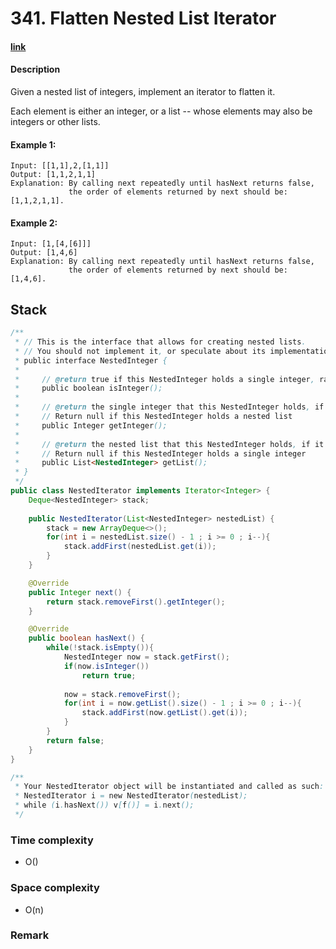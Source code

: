# 341. Flatten Nested List Iterator

#### [link](https://leetcode.com/problems/flatten-nested-list-iterator/) 

#### Description
Given a nested list of integers, implement an iterator to flatten it.

Each element is either an integer, or a list -- whose elements may also be integers or other lists.

#### Example 1:
```
Input: [[1,1],2,[1,1]]
Output: [1,1,2,1,1]
Explanation: By calling next repeatedly until hasNext returns false, 
             the order of elements returned by next should be: [1,1,2,1,1].
```
#### Example 2:
```
Input: [1,[4,[6]]]
Output: [1,4,6]
Explanation: By calling next repeatedly until hasNext returns false, 
             the order of elements returned by next should be: [1,4,6].
```

## Stack
```java
/**
 * // This is the interface that allows for creating nested lists.
 * // You should not implement it, or speculate about its implementation
 * public interface NestedInteger {
 *
 *     // @return true if this NestedInteger holds a single integer, rather than a nested list.
 *     public boolean isInteger();
 *
 *     // @return the single integer that this NestedInteger holds, if it holds a single integer
 *     // Return null if this NestedInteger holds a nested list
 *     public Integer getInteger();
 *
 *     // @return the nested list that this NestedInteger holds, if it holds a nested list
 *     // Return null if this NestedInteger holds a single integer
 *     public List<NestedInteger> getList();
 * }
 */
public class NestedIterator implements Iterator<Integer> {
    Deque<NestedInteger> stack;
    
    public NestedIterator(List<NestedInteger> nestedList) {
        stack = new ArrayDeque<>();
        for(int i = nestedList.size() - 1 ; i >= 0 ; i--){
            stack.addFirst(nestedList.get(i));
        }
    }

    @Override
    public Integer next() { 
        return stack.removeFirst().getInteger();
    }

    @Override
    public boolean hasNext() {
        while(!stack.isEmpty()){
            NestedInteger now = stack.getFirst();
            if(now.isInteger())
                return true;
            
            now = stack.removeFirst();
            for(int i = now.getList().size() - 1 ; i >= 0 ; i--){
                stack.addFirst(now.getList().get(i));
            }
        }
        return false;
    }
}

/**
 * Your NestedIterator object will be instantiated and called as such:
 * NestedIterator i = new NestedIterator(nestedList);
 * while (i.hasNext()) v[f()] = i.next();
 */
```

### Time complexity
* O()
### Space complexity
* O(n)
### Remark